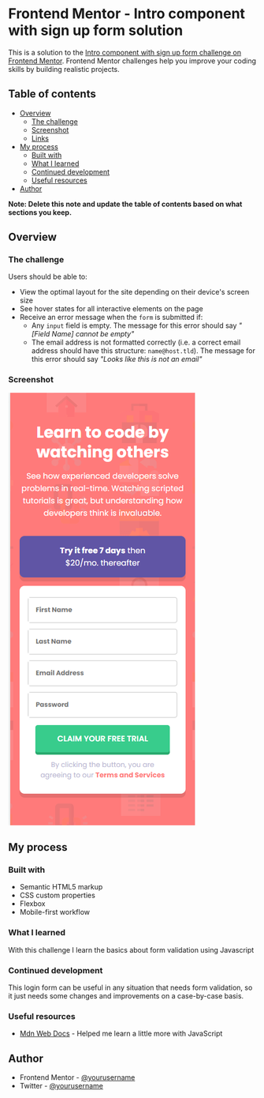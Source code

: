 # Frontend Mentor - Intro component with sign up form solution

This is a solution to the [Intro component with sign up form challenge on Frontend Mentor](https://www.frontendmentor.io/challenges/intro-component-with-signup-form-5cf91bd49edda32581d28fd1). Frontend Mentor challenges help you improve your coding skills by building realistic projects. 

## Table of contents

- [Overview](#overview)
  - [The challenge](#the-challenge)
  - [Screenshot](#screenshot)
  - [Links](#links)
- [My process](#my-process)
  - [Built with](#built-with)
  - [What I learned](#what-i-learned)
  - [Continued development](#continued-development)
  - [Useful resources](#useful-resources)
- [Author](#author)

**Note: Delete this note and update the table of contents based on what sections you keep.**

## Overview

### The challenge

Users should be able to:

- View the optimal layout for the site depending on their device's screen size
- See hover states for all interactive elements on the page
- Receive an error message when the `form` is submitted if:
  - Any `input` field is empty. The message for this error should say *"[Field Name] cannot be empty"*
  - The email address is not formatted correctly (i.e. a correct email address should have this structure: `name@host.tld`). The message for this error should say *"Looks like this is not an email"*

### Screenshot

![](./images/Screenshot_1.png)


## My process

### Built with

- Semantic HTML5 markup
- CSS custom properties
- Flexbox
- Mobile-first workflow


### What I learned

With this challenge I learn the basics about form validation using Javascript

### Continued development

This login form can be useful in any situation that needs form validation, so it just needs some changes and improvements on a case-by-case basis.

### Useful resources

- [Mdn Web Docs](https://developer.mozilla.org/en-US/) - Helped me learn a little more with JavaScript



## Author

- Frontend Mentor - [@yourusername](https://www.frontendmentor.io/profile/Diogovx)
- Twitter - [@yourusername](https://www.twitter.com/Diogovx_)

